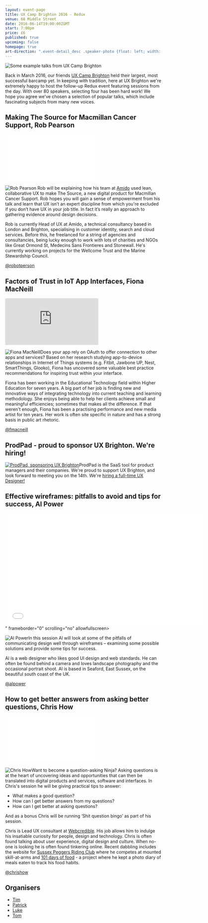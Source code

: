 ```yaml
---
layout: event-page  
title: UX Camp Brighton 2016 - Redux
venue: 68 Middle Street
date: 2016-06-14T19:00:00ZGMT
start: 7:00pm
price: £6 
published: true
upcoming: false
homepage: true
art-direction: ".event-detail_desc .speaker-photo {float: left; width: 20%; border-left: 0; border-top-width: 0.4rem} @media (max-width: 64rem) {.event-detail_desc .promo-image{width: 100%;} .event-detail_desc .speaker-photo{width: 50%;}} @media (min-width: 65rem) {.event-detail_desc .promo-image {width: 100%;}} .promo-image {margin: 0; padding: 0; border: 0}"
---
```

<img alt="Some example talks from UX Camp Brighton" src="http://www.uxcampbrighton.org/wp-content/uploads/2016/01/15618576820_9ddb6931d3_k-min.jpg" class="promo-image">

Back in March 2016, our friends [UX Camp Brighton](http://www.uxcampbrighton.org/) held their largest, most successful barcamp yet. In keeping with tradition, here at UX Brighton we're extremely happy to host the follow-up Redux event featuring sessions from the day. With over 80 speakers, selecting four has been hard work! We hope you agree we've chosen a selection of popular talks, which include fascinating subjects from many new voices.

## Making The Source for Macmillan Cancer Support, Rob Pearson

<div class="responsive-height-limiter"><div class="embed-container vga"><iframe src="//www.slideshare.net/slideshow/embed_code/key/7eXN6XVJxjhS42" frameborder="0" scrolling="no" allowfullscreen></iframe></div></div>

<img alt="Rob Pearson" src="../portraits/rob-pearson.png" class="speaker-photo"> Rob will be explaining how his team at [Amido](https://www.amido.com/) used lean, collaborative UX to make The Source, a new digital product for Macmillan Cancer Support. Rob hopes you will gain a sense of empowerment from his talk and learn that UX isn’t an expert discipline from which you're excluded if you don’t have UX in your job title. In fact it’s really an approach to gathering evidence around design decisions.

Rob is currently Head of UX at Amido, a technical consultancy based in London and Brighton, specialising in customer identity, search and cloud services. Before this, he freelanced for a string of agencies and consultancies, being lucky enough to work with lots of charities and NGOs like Great Ormond St, Medecins Sans Frontieres and Stonewall. He's currently working on projects for the Wellcome Trust and the Marine Stewardship Council.

[@robotperson](http://twitter.com/robotperson)

## Factors of Trust in IoT App Interfaces, Fiona MacNeill

<div class="responsive-height-limiter"><div class="embed-container vga"><iframe src="https://player.vimeo.com/video/160628235" frameborder="0" scrolling="no" allowfullscreen></iframe></div></div>

<img alt="Fiona MacNeill" src="../portraits/fiona-macneill.jpeg" class="speaker-photo">Does your app rely on OAuth to offer connection to other apps and services? Based on her research studying app-to-device relationships in Internet of Things systems (e.g. Fitbit, Jawbone UP, Nest, SmartThings, Glooko), Fiona has uncovered some valuable best practice recommendations for inspiring trust within your interface.

Fiona has been working in the Educational Technology field within Higher Education for seven years. A big part of her job is finding new and innovative ways of integrating technology into current teaching and learning methodology. She enjoys being able to help her clients achieve small and meaningful efficiencies; sometimes that makes all the difference. If that weren't enough, Fiona has been a practising performance and new media artist for ten years. Her work is often site specific in nature and has a strong basis in public art rhetoric.

[@fmacneill](http://twitter.com/fmacneill)

## ProdPad - proud to sponsor UX Brighton. We're hiring!
<a href='https://www.prodpad.com/join-us/'><img alt="ProdPad, sponsoring UX Brighton" src="../assets/prodpad-2000px.png" class="speaker-photo"></a>ProdPad is the SaaS tool for product managers and their companies.  We're proud to support UX Brighton, and look forward to meeting you on the 14th. We're [hiring a full-time UX Designer!](https://www.prodpad.com/join-us/)

## Effective wireframes: pitfalls to avoid and tips for success, Al Power

<div class="responsive-height-limiter"><div class="embed-container vga"><iframe src="<iframe src="https://player.vimeo.com/video/170385312" width="640" height="360" frameborder="0" webkitallowfullscreen mozallowfullscreen allowfullscreen></iframe>" frameborder="0" scrolling="no" allowfullscreen></iframe></div></div>

<img alt="Al Power" src="../portraits/al-power.jpg" class="speaker-photo">In this session Al will look at some of the pitfalls of communicating design well through wireframes – examining some possible solutions and provide some tips for success.

Al is a web designer who likes good UI design and web standards. He can often be found behind a camera and loves landscape photography and the occasional portrait shoot. Al is based in Seaford, East Sussex, on the beautiful south coast of the UK.

[@alpower](http://twitter.com/alpower) 

## How to get better answers from asking better questions, Chris How

<div class="responsive-height-limiter"><div class="embed-container vga"><iframe src="www.slideshare.net/slideshow/embed_code/key/6hlBtBtrpls7nk" frameborder="0" scrolling="no" allowfullscreen></iframe></div></div>


<img alt="Chris How" src="../portraits/chris-how.png" class="speaker-photo">Want to become a question-asking Ninja? Asking questions is at the heart of uncovering ideas and opportunities that can then be translated into digital products and services, software and interfaces. In Chris's session he will be giving practical tips to answer:
- What makes a good question?
- How can I get better answers from my questions?
- How can I get better at asking questions?

And as a bonus Chris will be running ‘Shit question bingo’ as part of his session.

Chris is Lead UX consultant at [Webcredible](http://webcredible.com). His job allows him to indulge his insatiable curiosity for people, design and technology. Chris is often found talking about user experience, digital design and culture. When no-one is looking he is often found tinkering online. Recent dabbling includes the website for [Sussex Peggers Riding Club](http://www.sussexpeggers.com/) where he competes at mounted skill-at-arms and [101 days of food](http://www.chrishow.co.uk/101daysoffood/whatiate.xml) - a project where he kept a photo diary of meals eaten to track his food habits.

[@chrishow](http://twitter.com/chrishow)

## Organisers

- <a href="http://uxbrighton.org.uk/about/#tim">Tim</a>
- <a href="http://uxbrighton.org.uk/about/#patrick">Patrick</a>
- <a href="http://uxbrighton.org.uk/about/#luke">Luke</a>
- <a href="http://uxbrighton.org.uk/about/#tom">Tom</a>
